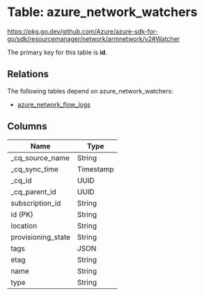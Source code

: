 # Table: azure_network_watchers

https://pkg.go.dev/github.com/Azure/azure-sdk-for-go/sdk/resourcemanager/network/armnetwork/v2#Watcher

The primary key for this table is **id**.

## Relations

The following tables depend on azure_network_watchers:
  - [azure_network_flow_logs](azure_network_flow_logs.md)

## Columns
| Name          | Type          |
| ------------- | ------------- |
|_cq_source_name|String|
|_cq_sync_time|Timestamp|
|_cq_id|UUID|
|_cq_parent_id|UUID|
|subscription_id|String|
|id (PK)|String|
|location|String|
|provisioning_state|String|
|tags|JSON|
|etag|String|
|name|String|
|type|String|